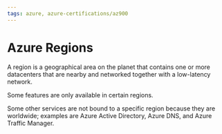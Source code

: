 ```yaml
---
tags: azure, azure-certifications/az900
---
```


# Azure Regions

A region is a geographical area on the planet that contains one or more datacenters that are nearby and networked together with a low-latency network.

Some features are only available in certain regions.

Some other services are not bound to a specific region because they are worldwide; examples are Azure Active Directory, Azure DNS, and Azure Traffic Manager.
